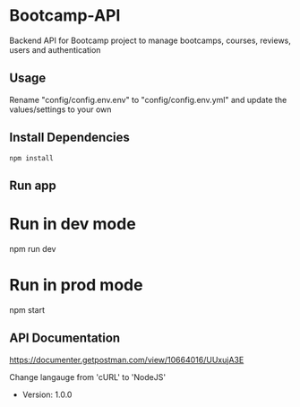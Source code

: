 # Bootcamp-API

Backend API for Bootcamp project to manage bootcamps, courses, reviews, users and authentication

## Usage

Rename "config/config.env.env" to "config/config.env.yml"
and update the values/settings to your own

## Install Dependencies

```
npm install
```

## Run app

# Run in dev mode

npm run dev

# Run in prod mode

npm start

## API Documentation

https://documenter.getpostman.com/view/10664016/UUxujA3E

Change langauge from 'cURL' to 'NodeJS'

- Version: 1.0.0
